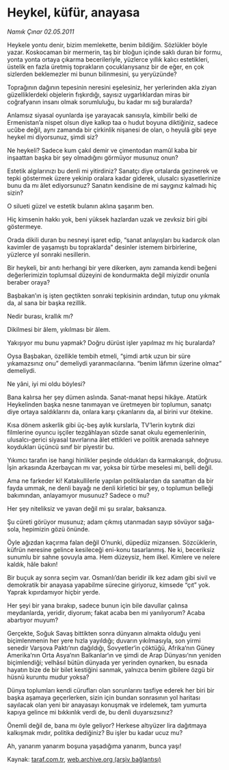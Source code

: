 # Heykel, küfür, anayasa

*Namık Çınar 02.05.2011*

<div class="yazi"><p>Heykele yontu denir, bizim memlekette, benim bildiğim. Sözlükler böyle yazar. Koskocaman bir mermerin, taş bir bloğun içinde saklı duran bir formu, yonta yonta ortaya çıkarma becerileriyle, yüzlerce yıllık kalıcı estetikleri, üstelik en fazla üretmiş toprakların çocuklarıysanız bir de eğer, en çok sizlerden beklemezler mi bunun bilinmesini, şu yeryüzünde?</p>
<p>Toprağının dağının tepesinin neresini eşelesiniz, her yerlerinden akla ziyan güzelliklerdeki objelerin fışkırdığı, sayısız uygarlıklardan miras bir coğrafyanın insanı olmak sorumluluğu, bu kadar mı sığ buralarda?</p>
<p>Anlamsız siyasal oyunlarda işe yarayacak sanısıyla, kimbilir belki de Ermenistan’a nispet olsun diye kalkıp taa o hudut boyuna diktiğiniz, sadece ucûbe değil, aynı zamanda bir çirkinlik nişanesi de olan, o heyulâ gibi şeye heykel mi diyorsunuz, şimdi siz?</p>
<p>Ne heykeli? Sadece kum çakıl demir ve çimentodan mamûl kaba bir inşaattan başka bir şey olmadığını görmüyor musunuz onun?</p>
<p>Estetik algılarınızı bu denli mi yitirdiniz? Sanatçı diye ortalarda gezinerek ve tepki göstermek üzere yekinip oralara kadar giderek, ulusalcı siyasetlerinize bunu da mı âlet ediyorsunuz? Sanatın kendisine de mi saygınız kalmadı hiç sizin?</p>
<p>O silueti güzel ve estetik bulanın aklına şaşarım ben.</p>
<p>Hiç kimsenin hakkı yok, beni yüksek hazlardan uzak ve zevksiz biri gibi göstermeye.</p>
<p>Orada dikili duran bu nesneyi işaret edip, “sanat anlayışları bu kadarcık olan kavimler de yaşamıştı bu topraklarda” desinler istemem birbirlerine, yüzlerce yıl sonraki nesillerin.</p>
<p>Bir heykeli, bir anıtı herhangi bir yere dikerken, aynı zamanda kendi beğeni değerlerimizin toplumsal düzeyini de kondurmakta değil miyizdir onunla beraber oraya?</p>
<p>Başbakan’ın iş işten geçtikten sonraki tepkisinin ardından, tutup onu yıkmak da, al sana bir başka rezillik.</p>
<p>Nedir burası, krallık mı?</p>
<p>Dikilmesi bir âlem, yıkılması bir âlem.</p>
<p>Yakışıyor mu bunu yapmak? Doğru dürüst işler yapılmaz mı hiç buralarda?</p>
<p>Oysa Başbakan, özellikle tembih etmeli, “şimdi artık uzun bir süre yıkamazsınız onu” demeliydi yaranmacılarına. “benim lâfımın üzerine olmaz” demeliydi.</p>
<p>Ne yâni, iyi mi oldu böylesi?</p>
<p>Bana kalırsa her şey dümen aslında. Sanat-manat hepsi hikâye. Atatürk Heykelinden başka nesne tanımayan ve üretmeyen bir toplumun, sanatçı diye ortaya saldıklarını da, onlara karşı çıkanlarını da, al birini vur ötekine.</p>
<p>Kısa dönem askerlik gibi üç-beş aylık kurslarla, TV’lerin kıytırık dizi filmlerine oyuncu işçiler tezgâhlayan sözde sanat okulu egemenlerinin, ulusalcı-gerici siyasal tavırlarına âlet ettikleri ve politik arenada sahneye koydukları üçüncü sınıf bir piyestir bu.</p>
<p>Yıkımcı tarafın ise hangi hinlikler peşinde oldukları da karmakarışık, doğrusu. İşin arkasında Azerbaycan mı var, yoksa bir türbe meselesi mi, belli değil.</p>
<p>Ama ne farkeder ki! Katakullilerle yapılan politikalardan da sanattan da bir fayda ummak, ne denli bayağı ne denli kirletici bir şey, o toplumun belleği bakımından, anlayamıyor musunuz? Sadece o mu?</p>
<p>Her şey niteliksiz ve yavan değil mi şu sıralar, baksanıza.</p>
<p>Şu cüreti görüyor musunuz; adam çıkmış utanmadan sayıp sövüyor sağa-sola, hepimizin gözü önünde.</p>
<p>Öyle ağızdan kaçırma falan değil O’nunki, düpedüz mizansen. Sözcüklerin, küfrün neresine gelince kesileceği eni-konu tasarlanmış. Ne ki, beceriksiz sunumlu bir sahne şovuyla ama. Hem düzeysiz, hem ilkel. Kimlere ve nelere kaldık, hâle bakın!</p>
<p>Bir buçuk ay sonra seçim var. Osmanlı’dan beridir ilk kez adam gibi sivil ve demokratik bir anayasa yapabilme sürecine giriyoruz, kimsede “çıt” yok. Yaprak kıpırdamıyor hiçbir yerde.</p>
<p>Her şeyi bir yana bırakıp, sadece bunun için bile davullar çalınsa meydanlarda, yeridir, diyorum; fakat acaba ben mi yanılıyorum? Acaba abartıyor muyum?</p>
<p>Gerçekte, Soğuk Savaş bittikten sonra dünyanın almakta olduğu yeni biçimlenmenin her yere hızla yayıldığı; duvarın yıkılmasıyla, son yirmi senedir Varşova Paktı‘nın dağıldığı, Sovyetler‘in çöktüğü, Afrika‘nın Güney Amerika‘nın Orta Asya‘nın Balkanlar‘ın ve şimdi de Arap Dünyası‘nın yeniden biçimlendiği; velhâsıl bütün dünyada yer yerinden oynarken, bu esnada hayatın bize de bir bilet kestiğini sanmak, yalnızca benim gibilere özgü bir hüsnü kuruntu mudur yoksa?</p>
<p>Dünya toplumları kendi cürufları olan sorunlarını tasfiye ederek her biri bir başka aşamaya geçerlerken, sizin için bundan sonrasının yol haritası sayılacak olan yeni bir anayasayı konuşmak ve irdelemek, tam yumurta kapıya gelince mi bıkkınlık verdi de, bu denli duyarsızsınız?</p>
<p>Önemli değil de, bana mı öyle geliyor? Herkese altıyüzer lira dağıtmaya kalkışmak mıdır, politika dediğiniz? Bu işler bu kadar ucuz mu?</p>
<p>Ah, yanarım yanarım boşuna yaşadığıma yanarım, bunca yaşı!</p>
</div>

Kaynak: [taraf.com.tr](http://www.taraf.com.tr/namik-cinar/makale-heykel-kufur-anayasa.htm), [web.archive.org (arşiv bağlantısı)](http://web.archive.org/web/20130624020312/http://www.taraf.com.tr/namik-cinar/makale-heykel-kufur-anayasa.htm)

